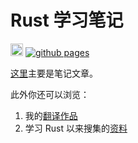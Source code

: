 # Rust 学习笔记

[<img alt="github" src="https://img.shields.io/github/license/zjp-CN/rust-note?color=blue" height="20">](https://github.com/zjp-CN/rust-note)
[![github pages](https://github.com/zjp-CN/rust-note/actions/workflows/gh-pages.yml/badge.svg)](https://github.com/zjp-CN/rust-note/actions/workflows/gh-pages.yml)

[这里](https://github.com/zjp-CN/rust-note)主要是笔记文章。

此外你还可以浏览：
1. 我的[翻译作品](https://github.com/zjp-CN/translation)
2. 学习 Rust 以来搜集的[资料](https://www.yuque.com/zhoujiping/programming/rust-materials)

